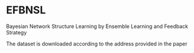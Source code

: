# EFBNSL
Bayesian Network Structure Learning by Ensemble Learning and Feedback Strategy

The dataset is downloaded according to the address provided in the paper
